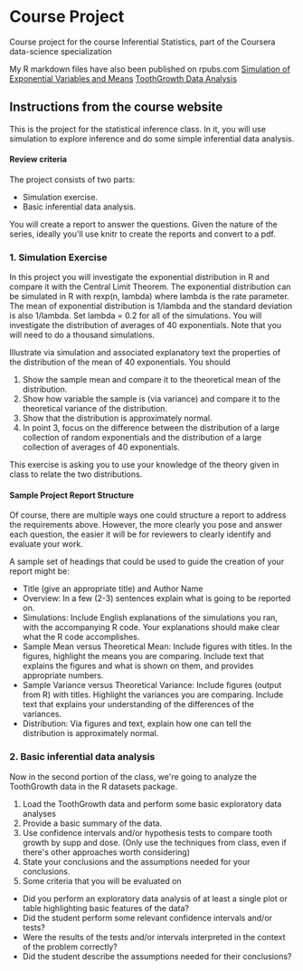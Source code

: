 # Course Project
Course project for the course Inferential Statistics, part of the Coursera data-science specialization

My R markdown files have also been published on rpubs.com
[Simulation of Exponential Variables and Means](http://rpubs.com/benjaminphillips22/156506)
[ToothGrowth Data Analysis](http://rpubs.com/benjaminphillips22/156542)


## Instructions from the course website

This is the project for the statistical inference class. In it, you will use simulation to explore inference and do some simple inferential data analysis.

#### Review criteria

The project consists of two parts:
* Simulation exercise.
* Basic inferential data analysis.
  
You will create a report to answer the questions. Given the nature of the series, ideally you'll use knitr to create the reports and convert to a pdf.

### 1. Simulation Exercise

In this project you will investigate the exponential distribution in R and compare it with the Central Limit Theorem. The exponential distribution can be simulated in R with rexp(n, lambda) where lambda is the rate parameter. The mean of exponential distribution is 1/lambda and the standard deviation is also 1/lambda. Set lambda = 0.2 for all of the simulations. You will investigate the distribution of averages of 40 exponentials. Note that you will need to do a thousand simulations.

Illustrate via simulation and associated explanatory text the properties of the distribution of the mean of 40 exponentials. You should

1. Show the sample mean and compare it to the theoretical mean of the distribution.
1. Show how variable the sample is (via variance) and compare it to the theoretical variance of the distribution.
1. Show that the distribution is approximately normal.
1. In point 3, focus on the difference between the distribution of a large collection of random exponentials and the distribution of a large collection of averages of 40 exponentials.

This exercise is asking you to use your knowledge of the theory given in class to relate the two distributions.

#### Sample Project Report Structure

Of course, there are multiple ways one could structure a report to address the requirements above. However, the more clearly you pose and answer each question, the easier it will be for reviewers to clearly identify and evaluate your work.

A sample set of headings that could be used to guide the creation of your report might be:

* Title (give an appropriate title) and Author Name
* Overview: In a few (2-3) sentences explain what is going to be reported on.
* Simulations: Include English explanations of the simulations you ran, with the accompanying R code. Your explanations should make clear what the R code accomplishes.
* Sample Mean versus Theoretical Mean: Include figures with titles. In the figures, highlight the means you are comparing. Include text that explains the figures and what is shown on them, and provides appropriate numbers.
* Sample Variance versus Theoretical Variance: Include figures (output from R) with titles. Highlight the variances you are comparing. Include text that explains your understanding of the differences of the variances.
* Distribution: Via figures and text, explain how one can tell the distribution is approximately normal.

### 2. Basic inferential data analysis

Now in the second portion of the class, we're going to analyze the ToothGrowth data in the R datasets package.

1. Load the ToothGrowth data and perform some basic exploratory data analyses
1. Provide a basic summary of the data.
1. Use confidence intervals and/or hypothesis tests to compare tooth growth by supp and dose. (Only use the techniques from class, even if there's other approaches worth considering)
1. State your conclusions and the assumptions needed for your conclusions.
1. Some criteria that you will be evaluated on

* Did you perform an exploratory data analysis of at least a single plot or table highlighting basic features of the data?
* Did the student perform some relevant confidence intervals and/or tests?
* Were the results of the tests and/or intervals interpreted in the context of the problem correctly?
* Did the student describe the assumptions needed for their conclusions?